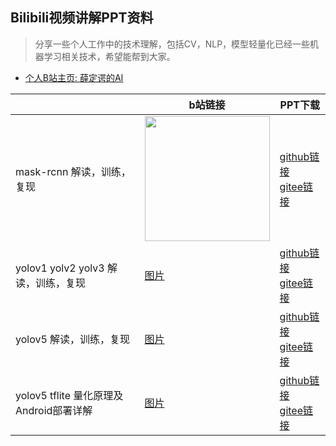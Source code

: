 ## Bilibili视频讲解PPT资料
> 分享一些个人工作中的技术理解，包括CV，NLP，模型轻量化已经一些机器学习相关技术，希望能帮到大家。

- [个人B站主页: 薛定谔的AI](https://space.bilibili.com/237133596/video)

|   | b站链接  | PPT下载  |
|---|---|---|
| mask-rcnn 解读，训练，复现  | [<img src="https://raw.githubusercontent.com/yyccR/bilibili_talk/master/mask-rcnn%20%E8%A7%A3%E8%AF%BB%EF%BC%8C%E8%AE%AD%E7%BB%83%EF%BC%8C%E5%A4%8D%E7%8E%B0/mask_rcnn%E5%B0%81%E9%9D%A2.png" width="200"/>](https://www.bilibili.com/video/BV1qA411w7Zg?spm_id_from=333.999.0.0)  | [github链接]() <br> [gitee链接]() |
| yolov1 yolv2 yolv3 解读，训练，复现  | [图片](https://www.bilibili.com/video/BV1DS4y1R7zd?spm_id_from=333.999.0.0)  | [github链接]() <br> [gitee链接]() |
| yolov5 解读，训练，复现  | [图片](https://www.bilibili.com/video/BV1JR4y1g77H?spm_id_from=333.999.0.0)  | [github链接]() <br> [gitee链接]()  |
| yolov5 tflite 量化原理及Android部署详解 | [图片](https://www.bilibili.com/video/BV1La411e7NC?spm_id_from=333.999.0.0) | [github链接]() <br> [gitee链接]() |